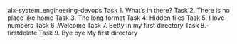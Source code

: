 alx-system_engineering-devops
Task 1. What’s in there? 
Task 2. There is no place like home
Task 3. The long format
Task 4. Hidden files 
Task 5. I love numbers
Task 6 .Welcome
Task 7. Betty in my first directory 
Task 8.-firstdelete
Task 9. Bye bye My first directory
